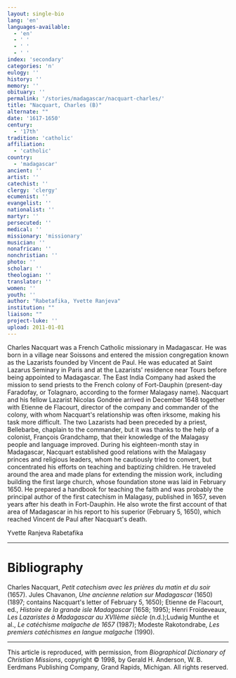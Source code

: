 ```yaml
---
layout: single-bio
lang: 'en'
languages-available:
  - 'en'
  - ' '
  - ' '
  - ' '
index: 'secondary'
categories: 'n'
eulogy: ''
history: ''
memory: ''
obituary: ''
permalink: '/stories/madagascar/nacquart-charles/'
title: "Nacquart, Charles (B)"
alternate: ""
date: '1617-1650'
century:
  - '17th'
tradition: 'catholic'
affiliation:
  - 'catholic'
country:
  - 'madagascar'
ancient: ''
artist: ''
catechist: ''
clergy: 'clergy'
ecumenist: ''
evangelist: ''
nationalist: ''
martyr: ''
persecuted: ''
medical: ''
missionary: 'missionary'
musician: ''
nonafrican: ''
nonchristian: ''
photo: ''
scholar: ''
theologian: ''
translator: ''
women: ''
youth: ''
author: "Rabetafika, Yvette Ranjeva"
institution: ""
liaison: ""
project-luke: ''
upload: 2011-01-01
---
```




Charles Nacquart was a French Catholic missionary in Madagascar. He was born in a village near Soissons and entered the mission congregation known as the Lazarists founded by Vincent de Paul. He was educated at Saint Lazarus Seminary in Paris and at the Lazarists' residence near Tours before being appointed to Madagascar. The East India Company had asked the mission to send priests to the French colony of Fort-Dauphin (present-day Faradofay, or Tolagnaro, according to the former Malagasy name). Nacquart and his fellow Lazarist Nicolas Gondrée arrived in December 1648 together with Etienne de Flacourt, director of the company and commander of the colony, with whom Nacquart's relationship was often irksome, making his task more difficult. The two Lazarists had been preceded by a priest, Bellebarbe, chaplain to the commander, but it was thanks to the help of a colonist, François Grandchamp, that their knowledge of the Malagasy people and language improved. During his eighteen-month stay in Madagascar, Nacquart established good relations with the Malagasy princes and religious leaders, whom he cautiously tried to convert, but concentrated his efforts on teaching and baptizing children. He traveled around the area and made plans for extending the mission work, including building the first large church, whose foundation stone was laid in February 1650. He prepared a handbook for teaching the faith and was probably the principal author of the first catechism in Malagasy, published in 1657, seven years after his death in Fort-Dauphin. He also wrote the first account of that area of Madagascar in his report to his superior (February 5, 1650), which reached Vincent de Paul after Nacquart's death.

Yvette Ranjeva Rabetafika

---

# Bibliography

Charles Nacquart, *Petit catechism avec les prières du matin et du soir* (1657). Jules Chavanon, *Une ancienne relation sur Madagascar* (1650) (1897; contains Nacquart's letter of February 5, 1650); Etienne de Flacourt, ed., *Histoire de la grande isle Madagascar* (1658; 1995); Henri Froideveaux, *Les Lazaristes à Madagascar au XVIIème siècle* (n.d.);Ludwig Munthe et al., *Le catéchisme malgache de 1657* (1987); Modeste Rakotondrabe, *Les premiers catéchismes en langue malgache* (1990).

---

This article is reproduced, with permission, from *Biographical Dictionary of Christian Missions*, copyright © 1998, by Gerald H. Anderson, W. B. Eerdmans Publishing Company, Grand Rapids, Michigan. All rights reserved.
